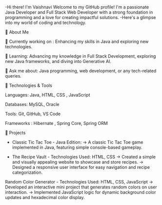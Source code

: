 -Hi there! I'm Vaishnavi
Welcome to my GitHub profile! I'm a passionate Java Developer and Full Stack Web Developer with a strong foundation in programming and a love for creating impactful solutions. 
-Here's a glimpse into my world of coding and technology.

🚀 About Me

🔭 Currently working on : Enhancing my skills in Java and exploring new technologies.

🌱 Learning: Advancing my knowledge in Full Stack Development, exploring new Java frameworks, and diving into Generative AI.

💬 Ask me about: Java programming, web development, or any tech-related queries.

🔧 Technologies & Tools

Languages: Java, HTML, CSS , JavaScript

Databases: MySQL, Oracle

Tools: Git, GitHub, VS Code

Frameworks : Hibernate , Spring Core, Spring ORM

🌟 Projects 
- Classic Tic Tac Toe - Java Edition:
   -> A classic Tic Tac Toe game implemented in Java, featuring simple console-based gameplay.
  
- The Recipe Vault - Technologies Used: HTML, CSS
   -> Created a simple and visually appealing website to showcase and store recipes.
   -> Designed a responsive user interface for easy navigation and recipe categorization.
  
Random Color Generator - Technologies Used: HTML, CSS, JavaScript
  -> Developed an interactive mini project that generates random colors on user interaction.
  -> Implemented JavaScript logic for dynamic background color updates and hexadecimal color display.

